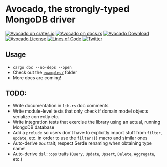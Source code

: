# Avocado, the strongly-typed MongoDB driver

[![Avocado on crates.io](https://img.shields.io/crates/v/avocado.svg)](https://crates.io/crates/avocado)
[![Avocado on docs.rs](https://docs.rs/avocado/badge.svg)](https://docs.rs/avocado)
[![Avocado Download](https://img.shields.io/crates/d/avocado.svg)](https://crates.io/crates/avocado)
[![Avocado License](https://img.shields.io/badge/license-MIT-blue.svg)](https://github.com/H2CO3/avocado/blob/master/LICENSE.txt)
[![Lines of Code](https://tokei.rs/b1/github/H2CO3/avocado)](https://github.com/Aaronepower/tokei)
[![Twitter](https://img.shields.io/badge/twitter-@H2CO3_iOS-blue.svg?style=flat&colorB=64A5DE&label=Twitter)](http://twitter.com/H2CO3_iOS)

## Usage

* `cargo doc --no-deps --open`
* Check out the [`examples/`](https://github.com/H2CO3/avocado/blob/master/examples/) folder
* More docs are coming!

## TODO:

* Write documentation in `lib.rs` doc comments
* Write module-level tests that only check if domain model objects serialize correctly etc.
* Write integration tests that exercise the library using an actual, running MongoDB database
* Add a `prelude` so users don't have to explicitly import stuff from `filter`,
  `update`, etc. in order to use the `filter!{}` macro and similar ones
* Auto-derive `Doc` trait; respect Serde renaming when obtaining type name!
* Auto-derive `dsl::ops` traits (`Query`, `Update`, `Upsert`, `Delete`, `Aggregate`, etc.)
